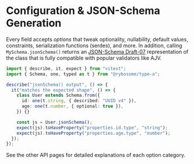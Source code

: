 # Configuration & JSON-Schema Generation

Every field accepts _options_ that tweak optionality, nullability, default
values, constraints, serialization functions (serdes), and more. In addition,
calling `MySchema.jsonSchema()` returns an [JSON-Schema Draft-07](https://json-schema.org/) representation of the class that is fully
compatible with popular validators like AJV.

```typescript
import { describe, it, expect } from "vitest";
import { Schema, one, typed as t } from "@rybosome/type-a";

describe("jsonSchema() output", () => {
  it("matches the expected shape", () => {
    class User extends Schema.from({
      id: one(t.string, { described: "UUID v4" }),
      age: one(t.number, { optional: true }),
    }) {}

    const js = User.jsonSchema();
    expect(js).toHaveProperty("properties.id.type", "string");
    expect(js).toHaveProperty("properties.age.type", "number");
  });
});
```

See the other API pages for detailed explanations of each option category.
